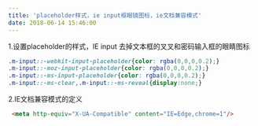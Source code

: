 ```yaml
---
title: 'placeholder样式，ie input框眼镜图标，ie文档兼容模式'
date: 2018-06-14 15:46:00
---   
```

1.设置placeholder的样式，IE input 去掉文本框的叉叉和密码输入框的眼睛图标

```css
.m-input::-webkit-input-placeholder{color: rgba(0,0,0,0.2);}
.m-input::-moz-input-placeholder{color: rgba(0,0,0,0.2);}
.m-input::-ms-input-placeholder{color: rgba(0,0,0,0.2);}
.m-input::-ms-clear,.m-input::-ms-reveal{display:none;}
```

2.IE文档兼容模式的定义

```html
 <meta http-equiv="X-UA-Compatible" content="IE=Edge,chrome=1"/>
```